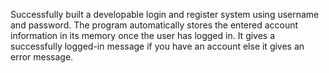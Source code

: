 Successfully built a developable login and register system using username and password.
The program automatically stores the entered account information in its memory once the user has logged in.
It gives a successfully logged-in message if you have an account else it gives an error message. 
